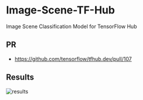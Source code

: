# Image-Scene-TF-Hub
Image Scene Classification Model for TensorFlow Hub

## PR 

- https://github.com/tensorflow/tfhub.dev/pull/107


## Results

![results](https://user-images.githubusercontent.com/41967348/147388847-e6dd20f9-f0cc-400d-b787-1b84a8355598.png)
